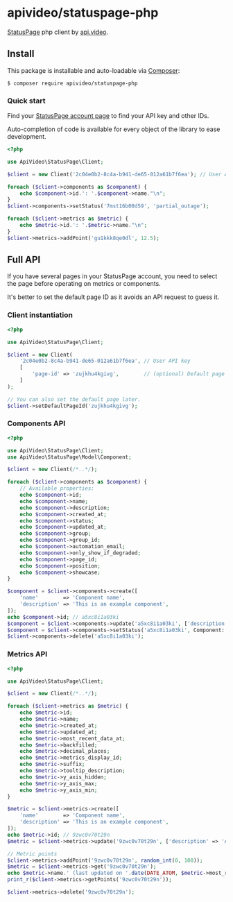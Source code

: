 # apivideo/statuspage-php

[StatusPage](https://statuspage.io) php client by [api.video](https://api.video).

## Install

This package is installable and auto-loadable via [Composer](https://getcomposer.org):

```shell
$ composer require apivideo/statuspage-php
```

### Quick start

Find your [StatusPage account page](https://manage.statuspage.io/pages/723skcwdvm7j/edit) to find your API key and other IDs.

Auto-completion of code is available for every object of the library to ease development. 

```php
<?php

use ApiVideo\StatusPage\Client;

$client = new Client('2c04e0b2-8c4a-b941-de65-012a61b7f6ea'); // User API key 

foreach ($client->components as $component) {
    echo $component->id.': '.$component->name."\n";
}
$client->components->setStatus('7mst16b00d59', 'partial_outage');

foreach ($client->metrics as $metric) {
    echo $metric->id.': '.$metric->name."\n";
}
$client->metrics->addPoint('gu1kkk8qe0dl', 12.5);
```

## Full API

If you have several pages in your StatusPage account, you need to select the page before operating on metrics or components.

It's better to set the default page ID as it avoids an API request to guess it. 


### Client instantiation

```php
<?php

use ApiVideo\StatusPage\Client;

$client = new Client(
    '2c04e0b2-8c4a-b941-de65-012a61b7f6ea', // User API key
    [
        'page-id' => 'zujkhu4kgivg',        // (optional) Default page ID
    ]
);

// You can also set the default page later.
$client->setDefaultPageId('zujkhu4kgivg');
```

### Components API

```php
<?php

use ApiVideo\StatusPage\Client;
use ApiVideo\StatusPage\Model\Component;

$client = new Client(/*..*/);

foreach ($client->components as $component) {
    // Available properties:
    echo $component->id;
    echo $component->name;
    echo $component->description;
    echo $component->created_at;
    echo $component->status;
    echo $component->updated_at;
    echo $component->group;
    echo $component->group_id;
    echo $component->automation_email;
    echo $component->only_show_if_degraded;
    echo $component->page_id;
    echo $component->position;
    echo $component->showcase;
}

$component = $client->components->create([
    'name'        => 'Component name',
    'description' => 'This is an example component',
]);
echo $component->id; // a5xc8i1a03ki
$component = $client->components->update('a5xc8i1a03ki', ['description' => 'Another description']);
$component = $client->components->setStatus('a5xc8i1a03ki', Component::STATUS_MAINTENANCE); // Avoid using magic strings
$client->components->delete('a5xc8i1a03ki');
```

### Metrics API

```php
<?php

use ApiVideo\StatusPage\Client;

$client = new Client(/*..*/);

foreach ($client->metrics as $metric) {
    echo $metric->id;
    echo $metric->name;
    echo $metric->created_at;
    echo $metric->updated_at;
    echo $metric->most_recent_data_at;
    echo $metric->backfilled;
    echo $metric->decimal_places;
    echo $metric->metrics_display_id;
    echo $metric->suffix;
    echo $metric->tooltip_description;
    echo $metric->y_axis_hidden;
    echo $metric->y_axis_max;
    echo $metric->y_axis_min;
}

$metric = $client->metrics->create([
    'name'        => 'Component name',
    'description' => 'This is an example component',
]);
echo $metric->id; // 9zwc0v70t29n
$metric = $client->metrics->update('9zwc0v70t29n', ['description' => 'Another description']);

// Metric points
$client->metrics->addPoint('9zwc0v70t29n', random_int(0, 100));
$metric = $client->metrics->get('9zwc0v70t29n');
echo $metric->name.' (last updated on '.date(DATE_ATOM, $metric->most_recent_data_at).')';
print_r($client->metrics->getPoints('9zwc0v70t29n'));

$client->metrics->delete('9zwc0v70t29n');
```
